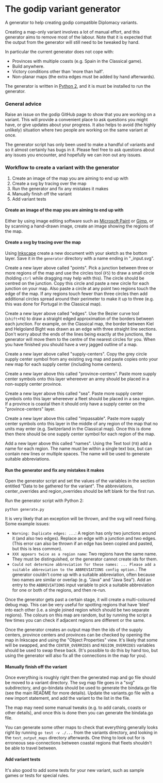 The godip variant generator
===========================

A generator to help creating godip compatible Diplomacy variants.

Creating a map-only variant involves a lot of manual effort, and this generator aims to remove most of the labour.  Note that it is expected that the output from the generator will still need to be tweaked by hand.

In particular the current generator does not cope with:

* Provinces with multiple coasts (e.g. Spain in the Classical game).
* Build anywhere.
* Victory conditions other than 'more than half'.
* Non-planar maps (the extra edges must be added by hand afterwards).

The generator is written in [Python 2](https://www.python.org/downloads/release/python-2714/), and it is must be installed to run the generator.

### General advice

Raise an issue on the godip GitHub page to show that you are working on a variant. This will provide a convenient place to ask questions you might have, or give updates about your progress. It also
helps to avoid (the highly unlikely) situation where two people are working on the same variant at once.

The generator script has only been used to make a handful of variants and so it almost certainly has bugs in it. Please feel free to ask questions about any issues you encounter, and hopefully we can
iron out any issues.

### Workflow to create a variant with the generator

1. Create an image of the map you are aiming to end up with
2. Create a svg by tracing over the map
3. Run the generator and fix any mistakes it makes
4. Manually finish off the variant
5. Add variant tests

#### Create an image of the map you are aiming to end up with

Either by using image editing software such as [Microsoft Paint](https://en.wikipedia.org/wiki/Microsoft_Paint) or [Gimp](https://www.gimp.org/), or by scanning a hand-drawn image, create an image showing the regions of the map.

#### Create a svg by tracing over the map

Using [Inkscape](https://inkscape.org/en/) create a new document with your sketch as the bottom layer.  Save it in the `generator` directory with a name ending in "_input.svg".

Create a new layer above called "points". Pick a junction between three or more regions of the map and use the circles tool (`F5`) to draw a small circle (holding `ctrl` while dragging may help with this).
The circle should be centred on the junction. Copy this circle and paste a new circle for each junction on your map. Also paste a circle at any point two regions touch the edge of the map.  If any
regions touch fewer than three circles then add additional circles spread around their perimeter to make it up to three (e.g. this was done for Portugal in the Classical map).

Create a new layer above called "edges". Use the Bezier curve tool (`shift+F6`) to draw a straight edged approximation of the borders between each junction. For example, on the Classical map, the border
between Kiel and Helgoland Bight was drawn as an edge with three straight line sections.  Don't worry about the ends of the lines being exactly at the junctions, the generator will move them to the
centre of the nearest circles for you.  When you have finished you should have a very jagged outline of a map.

Create a new layer above called "supply-centers". Copy the grey circle supply center symbol from any existing svg map and paste copies onto your new map for each supply center (including home centers).

Create a new layer above this called "province-centers". Paste more supply center symbols onto this layer whereever an army should be placed in a non-supply center province.

Create a new layer above this called "sea". Paste more supply center symbols onto this layer whereever a fleet should be placed in a sea region. If a province is coastal then it should only have a supply
center on the "province-centers" layer.

Create a new layer above this called "impassable". Paste more supply center symbols onto this layer in the middle of any region of the map that no units may enter (e.g. Switzerland in the Classical map).
Once this is done then there should be one supply center symbol for each region of the map.

Add a new layer above this called "names". Using the Text tool (`F8`) add a name for each region. The name must be within a single text box, but can contain new lines or multiple spaces.  The name will
be used to generate suitable abbreviations.

#### Run the generator and fix any mistakes it makes

Open the generator script and set the values of the variables in the section entitled "Data to be gathered for the variant". The abbreviations, center_overrides and region_overrides should be left blank
for the first run.

Run the generator script with Python 2:

```python generate.py```

It is very likely that an exception will be thrown, and the svg will need fixing.  Some example issues:

* `Warning: Duplicate edges: ...`: A region has only two junctions around it (and also two edges). Replace an edge with a junction and two edges. (This error can also be thrown if an edge has been copied
  and pasted, but this is less common).
* `XXX appears twice as a region name`: Two regions have the same name. They must be distinguished, or the generator cannot create ids for them.
* `Could not determine abbreviation for these names: ... Please add a suitable abbreviation to the ABBREVIATIONS config option.`: The generator couldn't come up with a suitable abbreviation, often because
  two names are similar or overlap (e.g. "Java" and "Java Sea"). Add an entry to the `ABBREVIATIONS` input variable to pick a suitable abbreviation for one or both of the regions, and then re-run.

Once the generator gets past a certain stage, it will create a multi-coloured debug map. This can be very useful for spotting regions that have 'bled' into each other (i.e. a single joined region which
should be two separate regions). The colours on this map are random, but by running the script a few times you can check if adjacent regions are different or the same.

Once the generator creates an output map then the ids of the supply centers, province centers and provinces can be checked by opening the map in Inkscape and using the "Object Properties" view. It's likely
that some will be swapped, and the `CENTER_OVERRIDES` and `REGION_OVERRIDES` variables should be used to swap these back. (It's possible to do this by hand too, but using the generator will also fix all
the connections in the map for you).

#### Manually finish off the variant

Once everything is roughly right then the generated map and go file should be moved to a variant directory.  The svg map file goes in a "svg" subdirectory, and go-bindata should be used to generate the
bindata.go file (see the main README for more details).  Update the variants.go file with a new import statement, and add the variant to the list in the file.

The map may need some manual tweaks (e.g. to add canals, coasts or other details), and once this is done then you can generate the bindata.go file.

You can generate some other maps to check that everything generally looks right by running `go test -v ./...` from the variants directory, and looking in the `test_output_maps` directory afterwards. One
thing to look out for is erroneous sea-connections between coastal regions that fleets shouldn't be able to travel between.

#### Add variant tests

It's also good to add some tests for your new variant, such as sample games or tests for special rules.
